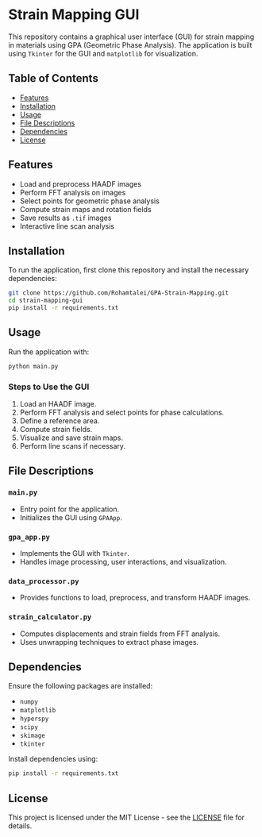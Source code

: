 # Strain Mapping GUI

This repository contains a graphical user interface (GUI) for strain mapping in materials using GPA (Geometric Phase Analysis). The application is built using `Tkinter` for the GUI and `matplotlib` for visualization.

## Table of Contents
- [Features](#features)
- [Installation](#installation)
- [Usage](#usage)
- [File Descriptions](#file-descriptions)
- [Dependencies](#dependencies)
- [License](#license)

## Features
- Load and preprocess HAADF images
- Perform FFT analysis on images
- Select points for geometric phase analysis
- Compute strain maps and rotation fields
- Save results as `.tif` images
- Interactive line scan analysis

## Installation

To run the application, first clone this repository and install the necessary dependencies:

```bash
git clone https://github.com/Rohamtalei/GPA-Strain-Mapping.git
cd strain-mapping-gui
pip install -r requirements.txt
```

## Usage

Run the application with:

```bash
python main.py
```

### Steps to Use the GUI
1. Load an HAADF image.
2. Perform FFT analysis and select points for phase calculations.
3. Define a reference area.
4. Compute strain fields.
5. Visualize and save strain maps.
6. Perform line scans if necessary.

## File Descriptions

### `main.py`
- Entry point for the application.
- Initializes the GUI using `GPAApp`.

### `gpa_app.py`
- Implements the GUI with `Tkinter`.
- Handles image processing, user interactions, and visualization.

### `data_processor.py`
- Provides functions to load, preprocess, and transform HAADF images.

### `strain_calculator.py`
- Computes displacements and strain fields from FFT analysis.
- Uses unwrapping techniques to extract phase images.

## Dependencies

Ensure the following packages are installed:
- `numpy`
- `matplotlib`
- `hyperspy`
- `scipy`
- `skimage`
- `tkinter`

Install dependencies using:

```bash
pip install -r requirements.txt
```

## License
This project is licensed under the MIT License - see the [LICENSE](LICENSE) file for details.

